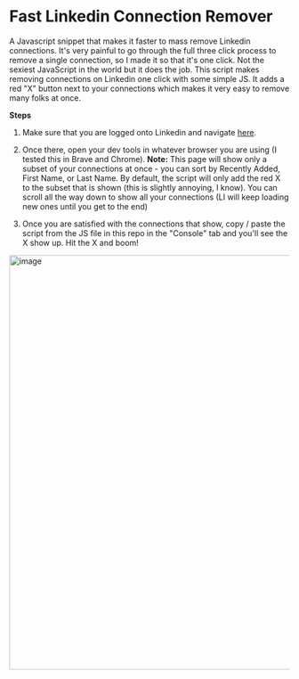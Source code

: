 # Fast Linkedin Connection Remover
A Javascript snippet that makes it faster to mass remove Linkedin connections. It's very painful to go through the full three click process to remove a single connection, so I made it so that it's one click. Not the sexiest JavaScript in the world but it does the job. This script makes removing connections on Linkedin one click with some simple JS. It adds a red "X" button next to your connections which makes it very easy to remove many folks at once.

**Steps**
1. Make sure that you are logged onto Linkedin and navigate [here]([url](https://www.linkedin.com/mynetwork/invite-connect/connections/)).
   
2. Once there, open your dev tools in whatever browser you are using (I tested this in Brave and Chrome).
**Note:** This page will show only a subset of your connections at once - you can sort by Recently Added, First Name, or Last Name. By default, the script will only add the red X to the subset that is shown (this is slightly annoying, I know). You can scroll all the way down to show all your connections (LI will keep loading new ones until you get to the end)

3. Once you are satisfied with the connections that show, copy / paste the script from the JS file in this repo in the "Console" tab and you'll see the X show up. Hit the X and boom!
<img width="744" alt="image" src="https://github.com/user-attachments/assets/428d359c-1c0c-4493-bf67-cbc33a17c132">

